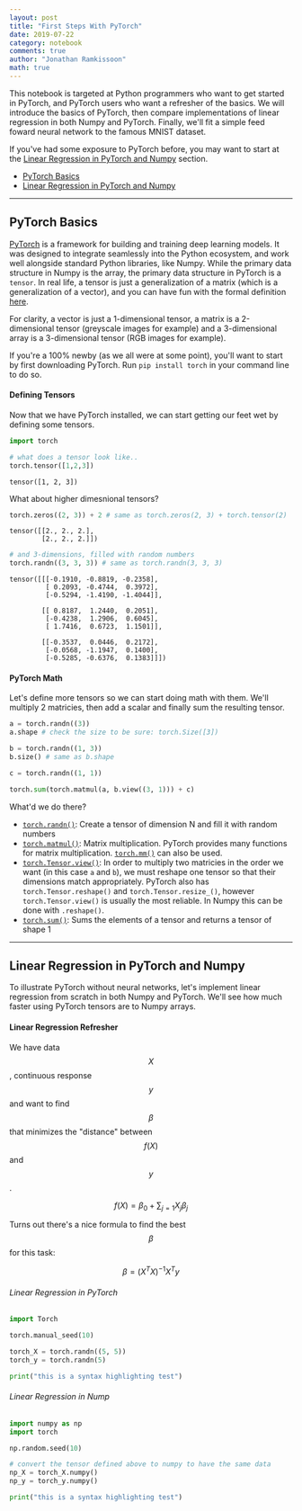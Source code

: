 ```yaml
---
layout: post
title: "First Steps With PyTorch"
date: 2019-07-22
category: notebook
comments: true
author: "Jonathan Ramkissoon"
math: true
---
```


This notebook is targeted at Python programmers who want to get started in
PyTorch, and PyTorch users who want a refresher of the basics. We will introduce the basics of PyTorch, then compare implementations of linear regression in both Numpy and PyTorch. Finally, we'll fit a simple feed foward neural network to the famous MNIST dataset.

If you've had some exposure to PyTorch before, you may want to start at the [Linear Regression in PyTorch and Numpy](#linear-regression-in-pytorch-and-numpy) section.

- [PyTorch Basics](#pytorch-basics)
- [Linear Regression in PyTorch and Numpy](#linear-regression-in-pytorch-and-numpy)


---


## PyTorch Basics

[PyTorch](http://pytorch.org/) is a framework for building and training deep learning models. It was designed to integrate seamlessly into the Python ecosystem, and work well alongside standard Python libraries, like Numpy. While the primary data structure in Numpy is the array, the primary data structure in PyTorch is a `tensor`. In real life, a tensor is just a generalization of a matrix (which is a generalization of a vector), and you can have fun with the formal definition [here](http://mathworld.wolfram.com/Tensor.html).

For clarity, a vector is just a 1-dimensional tensor, a matrix is a 2-dimensional tensor (greyscale images for example) and a 3-dimensional array is a 3-dimensional tensor (RGB images for example).

If you're a 100% newby (as we all were at some point), you'll want to start by first downloading PyTorch. Run `pip install torch` in your command line to do so.

#### Defining Tensors

Now that we have PyTorch installed, we can start getting our feet wet by defining
some tensors.

```python
import torch

# what does a tensor look like..
torch.tensor([1,2,3])
```

```Text
tensor([1, 2, 3])
```

What about higher dimesnional tensors?

```python
torch.zeros((2, 3)) + 2 # same as torch.zeros(2, 3) + torch.tensor(2)
```

```Text
tensor([[2., 2., 2.],
        [2., 2., 2.]])
```

```python
# and 3-dimensions, filled with random numbers
torch.randn((3, 3, 3)) # same as torch.randn(3, 3, 3)
```

```Text
tensor([[[-0.1910, -0.8819, -0.2358],
         [ 0.2093, -0.4744,  0.3972],
         [-0.5294, -1.4190, -1.4044]],

        [[ 0.8187,  1.2440,  0.2051],
         [-0.4238,  1.2906,  0.6045],
         [ 1.7416,  0.6723,  1.1501]],

        [[-0.3537,  0.0446,  0.2172],
         [-0.0568, -1.1947,  0.1400],
         [-0.5285, -0.6376,  0.1383]]])
```

#### PyTorch Math

Let's define more tensors so we can start doing math with them. We'll multiply 2 matricies, then add a scalar and finally sum the resulting tensor.

```python
a = torch.randn((3))
a.shape # check the size to be sure: torch.Size([3])

b = torch.randn((1, 3))
b.size() # same as b.shape

c = torch.randn((1, 1))

torch.sum(torch.matmul(a, b.view((3, 1))) + c)
```

What'd we do there?

- [`torch.randn()`](https://pytorch.org/docs/stable/torch.html#torch.randn): Create a tensor of dimension N and fill it with random numbers
- [`torch.matmul()`](https://pytorch.org/docs/stable/torch.html#torch.matmul): Matrix multiplication. PyTorch provides many functions for matrix multiplication. [`torch.mm()`](https://pytorch.org/docs/stable/torch.html#torch.matmul) can also be used.
- [`torch.Tensor.view()`](https://pytorch.org/docs/stable/tensors.html#torch.Tensor.view): In order to multiply two matricies in the order we want (in this case `a` and `b`), we must reshape one tensor so that their dimensions match appropriately. PyTorch also has `torch.Tensor.reshape()` and `torch.Tensor.resize_()`, however `torch.Tensor.view()` is usually the most reliable. In Numpy this can be done with `.reshape()`.
- [`torch.sum()`](https://pytorch.org/docs/stable/torch.html#torch.sum): Sums the elements of a tensor and returns a tensor of shape 1


---


## Linear Regression in PyTorch and Numpy

To illustrate PyTorch without neural networks, let's implement linear regression from scratch in both Numpy and PyTorch. We'll see how much faster using PyTorch tensors are to Numpy arrays.

#### Linear Regression Refresher

We have data $$X$$, continuous response $$y$$ and want to find $$\beta$$ that minimizes the "distance" between $$f(X)$$ and $$y$$.

$$
f(X) = \beta_0 + \sum_{j=1}X_j \beta_j
$$

Turns out there's a nice formula to find the best $$\beta$$ for this task:

$$
\beta = (X^{T}X)^{-1}X^{T}y
$$

###### Linear Regression in PyTorch

```python
import Torch

torch.manual_seed(10)

torch_X = torch.randn((5, 5))
torch_y = torch.randn(5)

print("this is a syntax highlighting test")
```


###### Linear Regression in Nump

```python
import numpy as np
import torch

np.random.seed(10)

# convert the tensor defined above to numpy to have the same data
np_X = torch_X.numpy()
np_y = torch_y.numpy()

print("this is a syntax highlighting test")
```
